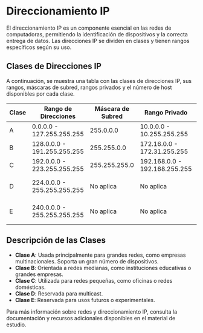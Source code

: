 # Direccionamiento IP
El direccionamiento IP es un componente esencial en las redes de computadoras, permitiendo la identificación de dispositivos y la correcta entrega de datos. Las direcciones IP se dividen en clases y tienen rangos específicos según su uso.

## Clases de Direcciones IP
A continuación, se muestra una tabla con las clases de direcciones IP, sus rangos, máscaras de subred, rangos privados y el número de host disponibles por cada clase.

| Clase | Rango de Direcciones | Máscara de Subred | Rango Privado | Número de Hosts 
|----------|----------|----------|----------|----------|
| A    | 0.0.0.0 - 127.255.255.255   | 255.0.0.0   | 10.0.0.0 - 10.255.255.255 | 16,777,214
| B    | 128.0.0.0 - 191.255.255.255   | 255.255.0.0   | 172.16.0.0 - 172.31.255.255 | 65,534
| C    | 192.0.0.0 - 223.255.255.255   | 255.255.255.0   | 192.168.0.0 - 192.168.255.255 | 254
| D    | 224.0.0.0 - 255.255.255.255   | No aplica   | No aplica | Multicast (No asignado)
| E    | 240.0.0.0 - 255.255.255.255   | No aplica   | No aplica | Reservado (No asignado)

## Descripción de las Clases
* __Clase A__: Usada principalmente para grandes redes, como empresas multinacionales. Soporta un gran número de dispositivos.
* __Clase B__: Orientada a redes medianas, como instituciones educativas o grandes empresas.
* __Clase C__: Utilizada para redes pequeñas, como oficinas o redes domésticas.
* __Clase D__: Reservada para multicast.
* __Clase E__: Reservada para usos futuros o experimentales.

Para más información sobre redes y direccionamiento IP, consulta la documentación y recursos adicionales disponibles en el material de estudio.